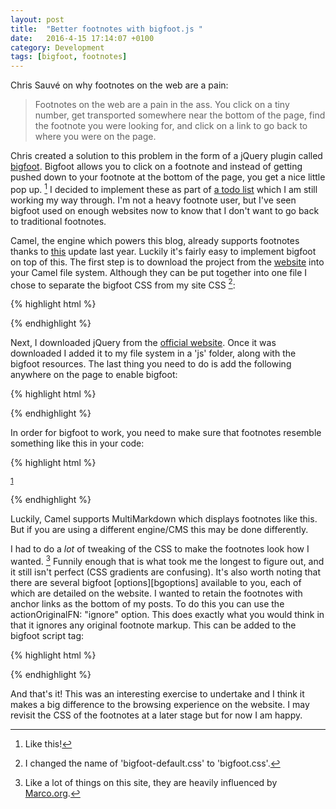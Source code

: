 ```yaml
---
layout: post
title:  "Better footnotes with bigfoot.js "
date:   2016-4-15 17:14:07 +0100
category: Development
tags: [bigfoot, footnotes]
---
```


Chris Sauvé on why footnotes on the web are a pain:

>Footnotes on the web are a pain in the ass. You click on a tiny number, get transported somewhere near the bottom of the page, find the footnote you were looking for, and click on a link to go back to where you were on the page.

Chris created a solution to this problem in the form of a jQuery plugin called [bigfoot][bgft]. Bigfoot allows you to click on a footnote and instead of getting pushed down to your footnote at the bottom of the page, you get a nice little pop up. [^1] I decided to implement these as part of [a todo list][todocolmio] which I am still working my way through. I'm not a heavy footnote user, but I've seen bigfoot used on enough websites now to know that I don't want to go back to traditional footnotes.

Camel, the engine which powers this blog, already supports footnotes thanks to [this][camelupdate] update last year. Luckily it's fairly easy to implement bigfoot on top of this. The first step is to download the project from the [website][bgft] into your Camel file system. Although they can be put together into one file I chose to separate the bigfoot CSS from my site CSS [^2]:


{% highlight html %}
<!-- Stylesheets --> 
<link rel="stylesheet" type="text/css" href="/css/site.css">
<link rel="stylesheet" type="text/css" href="/css/bigfoot.css">
{% endhighlight %}


Next, I downloaded jQuery from the [official website][jquery]. Once it was downloaded I added it to my file system in a 'js' folder, along with the bigfoot resources. The last thing you need to do is add the following anywhere on the page to enable bigfoot:

{% highlight html %}
<!-- jQuery -->
<script type="text/javascript" src="/js/jquery/jquery-2.2.3.min.js"></script>

<!-- Bigfoot Footnotes -->
<script type="text/javascript" src="/js/bigfoot/dist/bigfoot.min.js"></script>
<script type="text/javascript">
    $.bigfoot();
</script>
{% endhighlight %}

In order for bigfoot to work, you need to make sure that footnotes resemble something like this in your code:

{% highlight html %}
<p>
    <sup id="fnref:1">
        <a href="#fn:1" rel="footnote">1</a>
    </sup>
</p>
{% endhighlight %}

Luckily, Camel supports MultiMarkdown which displays footnotes like this. But if you are using a different engine/CMS this may be done differently. 

I had to do a *lot* of tweaking of the CSS to make the footnotes look how I wanted. [^3] Funnily enough that is what took me the longest to figure out, and it still isn't perfect (CSS gradients are confusing). It's also worth noting that there are several bigfoot [options][bgoptions] available to you, each of which are detailed on the website. I wanted to retain the footnotes with anchor links as the bottom of my posts. To do this you can use the actionOriginalFN: "ignore" option. This does exactly what you would think in that it ignores any original footnote markup. This can be added to the bigfoot script tag:

{% highlight html %}
 <!-- Bigfoot Footnotes -->
<script type="text/javascript" src="/js/bigfoot/dist/bigfoot.min.js"></script>
<script type="text/javascript">
    $.bigfoot({
        actionOriginalFN: "ignore"
    });
</script>
{% endhighlight %}

And that's it! This was an interesting exercise to undertake and I think it makes a big difference to the browsing experience on the website. I may revisit the CSS of the footnotes at a later stage but for now I am happy.


[^1]: Like this!
[^2]: I changed the name of 'bigfoot-default.css' to 'bigfoot.css'.
[^3]: Like a lot of things on this site, they are heavily influenced by [Marco.org][marcoorg].

[bgft]:http://bigfootjs.com/
[todocolmio]:http://www.colm.io/2016/4/4/what-needs-fixing
[camelupdate]:https://www.caseyliss.com/2015/1/15/camel-changes
[jquery]:http://jquery.com/download/
[marcoorg]:https://marco.org/